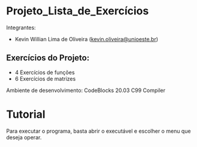 # Projeto_Lista_de_Exercícios
Integrantes:
- Kevin Willian Lima de Oliveira (kevin.oliveira@unioeste.br)

## Exercícios do Projeto:
- 4 Exercícios de funções
- 6 Exercícios de matrizes

Ambiente de desenvolvimento:
CodeBlocks 20.03
C99 Compiler

# Tutorial
Para executar o programa, basta abrir o executável e escolher o menu que deseja operar.
